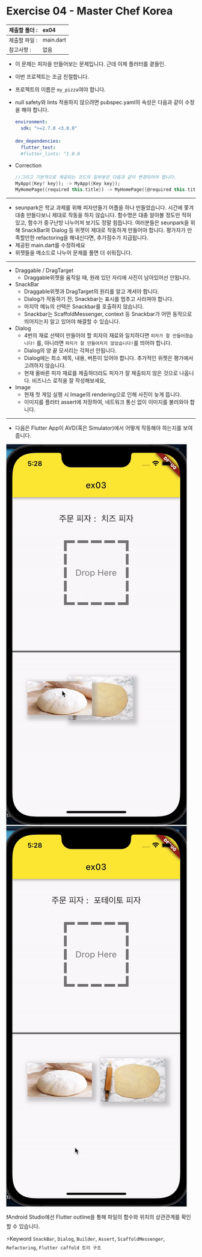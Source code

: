 # Exercise 04 - Master Chef Korea

| 제출할 폴더 : | ex04      |
| :------------ | :-------- |
| 제출할 파일 : | main.dart |
| 참고사항 :    | 없음      |

- 이 문제는 피자을 만들어보는 문제입니다. 근데 이제 플러터를 곁들인.

- 이번 프로젝트는 조금 친절합니다.

- 프로젝트의 이름은 `my_pizza`여야 합니다.

- null safety와 lints 적용하지 않으려면 pubspec.yaml의 속성은 다음과 같이 수정을 해야 합니다.

  ```yaml
  environment:
    sdk: ">=2.7.0 <3.0.0"
  
  dev_dependencies:
    flutter_test:
  	#flutter_lints: ^1.0.0
  ```

- Correction

  ```dart
  //그리고 기본적으로 제공되는 코드의 일부분은 다음과 같이 변경되어야 합니다.
  MyApp({Key? key}); -> MyApp({Key key});
  MyHomePage({required this.title}) -> MyHomePage({@required this.title})
  ```

---

- seunpark은 학교 과제를 위해 피자만들기 어플을 하나 만들었습니다. 시간에 쫓겨 대충 만들다보니 제대로 작동을 하지 않습니다. 함수명은 대충 알아볼 정도만 적혀있고, 함수가 중구난방 나누어져 보기도 정말 힘듭니다.  여러분들은 seunpark을 위해 SnackBar와 Dialog 등 위젯이 제대로 작동하게 만들어야 합니다. 평가자가 만족할만한 refactoring을 해내신다면, 추가점수가 지급됩니다.
- 제공된 main.dart를 수정하세요
- 위젯들을 메소드로 나누어 문제를 풀면 더 쉬워집니다.

---
- Draggable / DragTarget
  - Draggable위젯을 움직일 때, 원래 있던 자리에 사진이 남아있어선 안됩니다.
- SnackBar
  - Draggable위젯과 DragTarget의 원리를 알고 계셔야 합니다.
  - Dialog가 작동하기 전, Snackbar는 표시를 멈추고 사라져야 합니다.
  - 마지막 메뉴의 선택은 Snackbar를 호출하지 않습니다.
  - Snackbar는 ScaffoldMessenger, context 등 Snackbar가 어떤 동작으로 띄어지는지 알고 있어야 해결할 수 있습니다.
- Dialog
  - 4번의 재료 선택이 만들어야 할 피자의 재료와 일치하다면 `피자가 잘 만들어졌습니다!` 를, 아니라면 `파지가 잘 만들어지지 않았습니다!`를 띄어야 합니다.
  - Dialog의 양 끝 모서리는 각져선 안됩니다.
  - Dialog에는 최소 제목, 내용, 버튼이 있어야 합니다. 추가적인 위젯은 평가에서 고려하지 않습니다.
  - 현재 올바른 피자 재료를 제출하더라도 피자가 잘 제출되지 않은 것으로 나옵니다. 비즈니스 로직을 잘 작성해보세요,
- Image
  - 현재 첫 게임 실행 시 Image의 rendering으로 인해 사진이 늦게 뜹니다.
  - 이미지를 플러터 assert에 저장하여, 네트워크 통신 없이 이미지를 불러와야 합니다.

---

- 다음은 Flutter App이 AVD(혹은 Simulator)에서 어떻게 작동해야 하는지를 보여줍니다.


<img src="../../.src/day01_ex04_00.gif">  

<img src="../../.src/dat00_ex04_01.gif">  

❗️Android Studio에선 Flutter outline을 통해 파일의 함수와 위치의 상관관계를 확인할 수 있습니다.

⚡️Keyword
`SnackBar`, `Dialog`, `Builder`, `Assert`, `ScaffoldMessenger`, `Refactoring`, `Flutter caffold 트리 구조`

